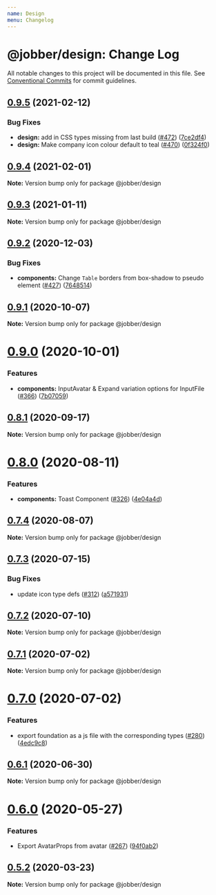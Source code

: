 ```yaml
---
name: Design
menu: Changelog
---
```


# @jobber/design: Change Log

All notable changes to this project will be documented in this file.
See [Conventional Commits](https://conventionalcommits.org) for commit guidelines.

## [0.9.5](https://github.com/GetJobber/atlantis/compare/@jobber/design@0.9.4...@jobber/design@0.9.5) (2021-02-12)


### Bug Fixes

* **design:** add in CSS types missing from last build ([#472](https://github.com/GetJobber/atlantis/issues/472)) ([7ce2df4](https://github.com/GetJobber/atlantis/commit/7ce2df49e517b6cd66bca5e74bd30214c4e2d2a7))
* **design:** Make company icon colour default to teal ([#470](https://github.com/GetJobber/atlantis/issues/470)) ([0f324f0](https://github.com/GetJobber/atlantis/commit/0f324f072ddc97069b50cb31f5556744704ab993))





## [0.9.4](https://github.com/GetJobber/atlantis/compare/@jobber/design@0.9.3...@jobber/design@0.9.4) (2021-02-01)

**Note:** Version bump only for package @jobber/design





## [0.9.3](https://github.com/GetJobber/atlantis/compare/@jobber/design@0.9.2...@jobber/design@0.9.3) (2021-01-11)

**Note:** Version bump only for package @jobber/design





## [0.9.2](https://github.com/GetJobber/atlantis/compare/@jobber/design@0.9.1...@jobber/design@0.9.2) (2020-12-03)


### Bug Fixes

* **components:** Change `Table` borders from box-shadow to pseudo element ([#427](https://github.com/GetJobber/atlantis/issues/427)) ([7648514](https://github.com/GetJobber/atlantis/commit/76485149e583a0711f3592881035df550aef3393))





## [0.9.1](https://github.com/GetJobber/atlantis/compare/@jobber/design@0.9.0...@jobber/design@0.9.1) (2020-10-07)

**Note:** Version bump only for package @jobber/design





# [0.9.0](https://github.com/GetJobber/atlantis/compare/@jobber/design@0.8.1...@jobber/design@0.9.0) (2020-10-01)


### Features

* **components:** InputAvatar & Expand variation options for InputFile ([#366](https://github.com/GetJobber/atlantis/issues/366)) ([7b07059](https://github.com/GetJobber/atlantis/commit/7b07059170487368e0c04bc0674c71c51a0f676e))





## [0.8.1](https://github.com/GetJobber/atlantis/compare/@jobber/design@0.8.0...@jobber/design@0.8.1) (2020-09-17)

**Note:** Version bump only for package @jobber/design





# [0.8.0](https://github.com/GetJobber/atlantis/compare/@jobber/design@0.7.4...@jobber/design@0.8.0) (2020-08-11)


### Features

* **components:** Toast Component ([#326](https://github.com/GetJobber/atlantis/issues/326)) ([4e04a4d](https://github.com/GetJobber/atlantis/commit/4e04a4daa90e6773def51d66387562001806fe9c))





## [0.7.4](https://github.com/GetJobber/atlantis/compare/@jobber/design@0.7.3...@jobber/design@0.7.4) (2020-08-07)

**Note:** Version bump only for package @jobber/design





## [0.7.3](https://github.com/GetJobber/atlantis/compare/@jobber/design@0.7.2...@jobber/design@0.7.3) (2020-07-15)


### Bug Fixes

* update icon type defs ([#312](https://github.com/GetJobber/atlantis/issues/312)) ([a571931](https://github.com/GetJobber/atlantis/commit/a571931d143616ba8ddc1b2e271bb7c734a6e307))





## [0.7.2](https://github.com/GetJobber/atlantis/compare/@jobber/design@0.7.1...@jobber/design@0.7.2) (2020-07-10)

**Note:** Version bump only for package @jobber/design





## [0.7.1](https://github.com/GetJobber/atlantis/compare/@jobber/design@0.7.0...@jobber/design@0.7.1) (2020-07-02)

**Note:** Version bump only for package @jobber/design





# [0.7.0](https://github.com/GetJobber/atlantis/compare/@jobber/design@0.6.1...@jobber/design@0.7.0) (2020-07-02)


### Features

* export foundation as a js file with the corresponding types ([#280](https://github.com/GetJobber/atlantis/issues/280)) ([4edc9c8](https://github.com/GetJobber/atlantis/commit/4edc9c8d181cb9e38ecba01cb4c843199b4a3cad))





## [0.6.1](https://github.com/GetJobber/atlantis/compare/@jobber/design@0.6.0...@jobber/design@0.6.1) (2020-06-30)

**Note:** Version bump only for package @jobber/design





# [0.6.0](https://github.com/GetJobber/atlantis/compare/@jobber/design@0.5.2...@jobber/design@0.6.0) (2020-05-27)


### Features

* Export AvatarProps from avatar ([#267](https://github.com/GetJobber/atlantis/issues/267)) ([94f0ab2](https://github.com/GetJobber/atlantis/commit/94f0ab23b30f29c7c5039bb8aa08e6648453d502))





## [0.5.2](https://github.com/GetJobber/atlantis/compare/@jobber/design@0.5.1...@jobber/design@0.5.2) (2020-03-23)

**Note:** Version bump only for package @jobber/design
